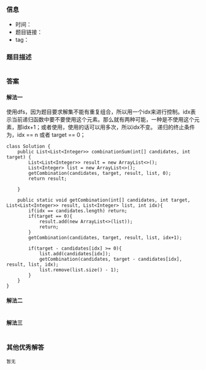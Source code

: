 ## 

### 信息

- 时间：
- 题目链接：
- tag：

### 题目描述

```

```

### 答案

#### 解法一
使用dfs，因为题目要求解集不能有重复组合，所以用一个idx来进行控制。idx表示当前递归函数中要不要使用这个元素。那么就有两种可能，一种是不使用这个元素，那idx+1；或者使用，使用的话可以用多次，所以idx不变。
递归的终止条件为，idx == n 或者 target == 0；
```
class Solution {
    public List<List<Integer>> combinationSum(int[] candidates, int target) {
        List<List<Integer>> result = new ArrayList<>();
        List<Integer> list = new ArrayList<>();
        getCombination(candidates, target, result, list, 0);
        return result;

    }

    public static void getCombination(int[] candidates, int target, List<List<Integer>> result, List<Integer> list, int idx){
        if(idx == candidates.length) return;
        if(target == 0){
            result.add(new ArrayList<>(list));
            return;
        }
        getCombination(candidates, target, result, list, idx+1);

        if(target - candidates[idx] >= 0){
            list.add(candidates[idx]);
            getCombination(candidates, target - candidates[idx], result, list, idx);
            list.remove(list.size() - 1);
        }
    }
}
```
#### 解法二

```

```

#### 解法三

```

```

### 其他优秀解答
```
暂无
```